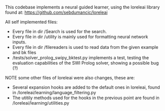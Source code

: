 This codebase implements a neural guided learner, using the loreleai library found at: https://github.com/sebdumancic/loreleai

All self implemented files:

  - Every file in dir /Search is used for the search.
  - Every file in dir /utility is mainly used for formatting neural network inputs.
  - Every file in dir /filereaders is used to read data from the given example and bk files
  - /tests/solver_prolog_swipy_bktest.py implements a test, testing the evaluation capabilities of the SWI Prolog solver, showing a possible bug (?)

NOTE some other files of loreleai were also changes, these are:

   - Several expansion hooks are added to the default ones in loreleai, found in /loreleai/learning/language_filtering.py
   - The utitily methods used for the hooks in the previous point are found in /loreleai/learning/utilities.py
